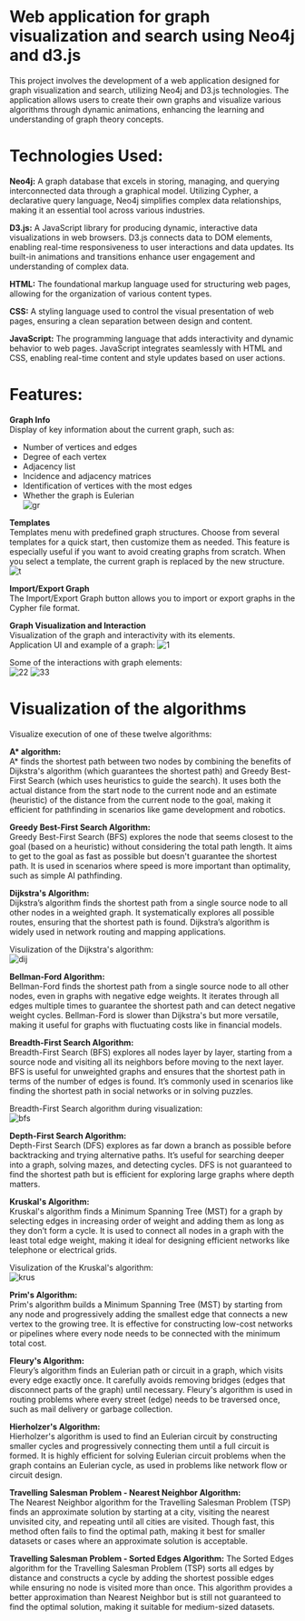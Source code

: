 # Web application for graph visualization and search using Neo4j and d3.js

This project involves the development of a web application designed for graph visualization and search, utilizing Neo4j and D3.js technologies. The application allows users to create their own graphs and visualize various algorithms through dynamic animations, enhancing the learning and understanding of graph theory concepts.

# Technologies Used:
**Neo4j:** 
A graph database that excels in storing, managing, and querying interconnected data through a graphical model. Utilizing Cypher, a declarative query language, Neo4j simplifies complex data relationships, making it an essential tool across various industries.

**D3.js:**
A JavaScript library for producing dynamic, interactive data visualizations in web browsers. D3.js connects data to DOM elements, enabling real-time responsiveness to user interactions and data updates. Its built-in animations and transitions enhance user engagement and understanding of complex data.

**HTML:** 
The foundational markup language used for structuring web pages, allowing for the organization of various content types.

**CSS:** 
A styling language used to control the visual presentation of web pages, ensuring a clean separation between design and content.

**JavaScript:** 
The programming language that adds interactivity and dynamic behavior to web pages. JavaScript integrates seamlessly with HTML and CSS, enabling real-time content and style updates based on user actions.

# Features:
**Graph Info**  
Display of key information about the current graph, such as:
- Number of vertices and edges
- Degree of each vertex
- Adjacency list
- Incidence and adjacency matrices
- Identification of vertices with the most edges
- Whether the graph is Eulerian  
![gr](https://github.com/user-attachments/assets/23e38582-4a7e-4f44-bfde-f4ca25c43f4e)

**Templates**  
Templates menu with predefined graph structures. Choose from several templates for a quick start, then customize them as needed. This feature is especially useful if you want to avoid creating graphs from scratch. When you select a template, the current graph is replaced by the new structure.  
![t](https://github.com/user-attachments/assets/6f91b03c-b088-4682-8e97-d9ca2501e240)

**Import/Export Graph**  
The Import/Export Graph button allows you to import or export graphs in the Cypher file format.

**Graph Visualization and Interaction**  
Visualization of the graph and interactivity with its elements.  
Application UI and example of a graph:
![1](https://github.com/user-attachments/assets/ff01f5e7-a223-4caf-a704-f732a49f81e8)

Some of the interactions with graph elements:  
![22](https://github.com/user-attachments/assets/ccf7b215-0d75-4be9-9f96-626d14a10555)
![33](https://github.com/user-attachments/assets/9c842f2d-180a-4fe7-ad0b-fe5016036304)

# Visualization of the algorithms
Visualize execution of one of these twelve algorithms:

**A\* algorithm:**    
A* finds the shortest path between two nodes by combining the benefits of Dijkstra's algorithm (which guarantees the shortest path) and Greedy Best-First Search (which uses heuristics to guide the search).
It uses both the actual distance from the start node to the current node and an estimate (heuristic) of the distance from the current node to the goal, making it efficient for pathfinding in scenarios like game development and robotics.

**Greedy Best-First Search Algorithm:**  
Greedy Best-First Search (BFS) explores the node that seems closest to the goal (based on a heuristic) without considering the total path length.
It aims to get to the goal as fast as possible but doesn't guarantee the shortest path. It is used in scenarios where speed is more important than optimality, such as simple AI pathfinding.

**Dijkstra's Algorithm:**  
Dijkstra’s algorithm finds the shortest path from a single source node to all other nodes in a weighted graph.
It systematically explores all possible routes, ensuring that the shortest path is found. Dijkstra’s algorithm is widely used in network routing and mapping applications.

Visulization of the Dijkstra's algorithm:  
![dij](https://github.com/user-attachments/assets/aaeb1181-5601-49fa-9115-09b41d25580e)

**Bellman-Ford Algorithm:**  
Bellman-Ford finds the shortest path from a single source node to all other nodes, even in graphs with negative edge weights.
It iterates through all edges multiple times to guarantee the shortest path and can detect negative weight cycles. Bellman-Ford is slower than Dijkstra's but more versatile, making it useful for graphs with fluctuating costs like in financial models.

**Breadth-First Search Algorithm:**  
Breadth-First Search (BFS) explores all nodes layer by layer, starting from a source node and visiting all its neighbors before moving to the next layer.
BFS is useful for unweighted graphs and ensures that the shortest path in terms of the number of edges is found. It’s commonly used in scenarios like finding the shortest path in social networks or in solving puzzles.

Breadth-First Search algorithm during visualization:  
![bfs](https://github.com/user-attachments/assets/5420583b-d7e7-413d-ab70-c51626abe82d)

**Depth-First Search Algorithm:**  
Depth-First Search (DFS) explores as far down a branch as possible before backtracking and trying alternative paths.
It’s useful for searching deeper into a graph, solving mazes, and detecting cycles. DFS is not guaranteed to find the shortest path but is efficient for exploring large graphs where depth matters.

**Kruskal's Algorithm:**  
Kruskal's algorithm finds a Minimum Spanning Tree (MST) for a graph by selecting edges in increasing order of weight and adding them as long as they don’t form a cycle.
It is used to connect all nodes in a graph with the least total edge weight, making it ideal for designing efficient networks like telephone or electrical grids.

Visulization of the Kruskal's algorithm:  
![krus](https://github.com/user-attachments/assets/7aca545b-d9a7-4dc7-b66b-49223e893ef7)

**Prim's Algorithm:**  
Prim's algorithm builds a Minimum Spanning Tree (MST) by starting from any node and progressively adding the smallest edge that connects a new vertex to the growing tree.
It is effective for constructing low-cost networks or pipelines where every node needs to be connected with the minimum total cost.

**Fleury's Algorithm:**  
Fleury’s algorithm finds an Eulerian path or circuit in a graph, which visits every edge exactly once.
It carefully avoids removing bridges (edges that disconnect parts of the graph) until necessary. Fleury's algorithm is used in routing problems where every street (edge) needs to be traversed once, such as mail delivery or garbage collection.

**Hierholzer's Algorithm:**  
Hierholzer's algorithm is used to find an Eulerian circuit by constructing smaller cycles and progressively connecting them until a full circuit is formed.
It is highly efficient for solving Eulerian circuit problems when the graph contains an Eulerian cycle, as used in problems like network flow or circuit design.

**Travelling Salesman Problem - Nearest Neighbor Algorithm:**  
The Nearest Neighbor algorithm for the Travelling Salesman Problem (TSP) finds an approximate solution by starting at a city, visiting the nearest unvisited city, and repeating until all cities are visited.
Though fast, this method often fails to find the optimal path, making it best for smaller datasets or cases where an approximate solution is acceptable.

**Travelling Salesman Problem - Sorted Edges Algorithm:**
The Sorted Edges algorithm for the Travelling Salesman Problem (TSP) sorts all edges by distance and constructs a cycle by adding the shortest possible edges while ensuring no node is visited more than once.
This algorithm provides a better approximation than Nearest Neighbor but is still not guaranteed to find the optimal solution, making it suitable for medium-sized datasets.
